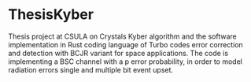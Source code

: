 # ThesisKyber
Thesis project at CSULA on Crystals Kyber algorithm and the software implementation in Rust coding language of Turbo codes error correction and detection with BCJR variant for space applications. The code is implementing a BSC channel with a p error probability, in order to model radiation errors single and multiple bit event upset.
